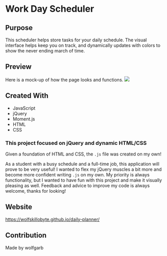 # Work Day Scheduler

## Purpose
This scheduler helps store tasks for your daily schedule. The visual interface helps keep you on track, and dynamically updates with colors to show the never ending march of time. 

## Preview
Here is a mock-up of how the page looks and functions.
<img src="assets\workit.gif"></img>

## Created With
* JavaScript
* jQuery
* Moment.js
* HTML
* CSS

### This project focused on jQuery and dynamic HTML/CSS 
Given a foundation of HTML and CSS, the ```.js``` file was created on my own!

As a student with a busy schedule and a full-time job, this application will prove to be very useful! I wanted to flex my jQuery muscles a bit more and become more confident writing ```.js``` on my own. My priority is always functionality, but I wanted to have fun with this project and make it visually pleasing as well. Feedback and advice to improve my code is always welcome, thanks for looking!

## Website
https://wolfskillobyte.github.io/daily-planner/

## Contribution
Made by wolfgarb
